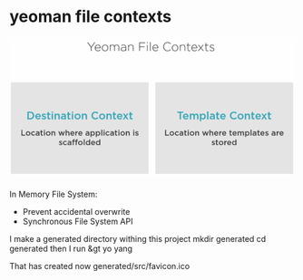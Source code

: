 # yeoman file contexts

![alt tag](notes/images/file_context.PNG)
<br/><br/>
In Memory File System: 
<ul>
<li>Prevent accidental overwrite</li>
<li>Synchronous File System API</li>
</ul>

I make a generated directory withing this project
mkdir generated
cd generated
then I run &gt yo yang

That has created now generated/src/favicon.ico